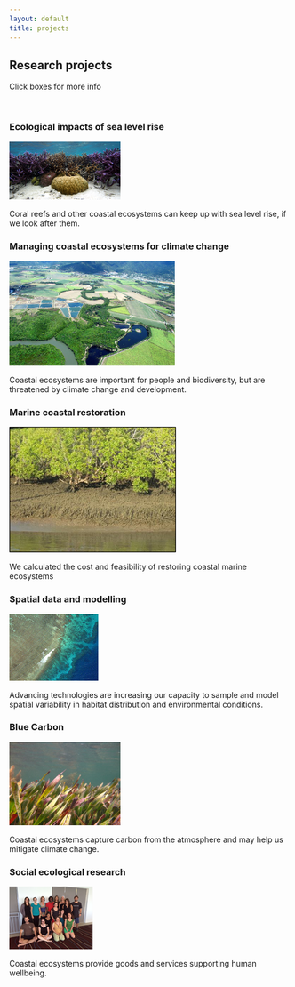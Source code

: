 ```yaml
---
layout: default
title: projects
---
```


## Research projects  

Click boxes for more info  

<br>


<div class = "image_projpage">
<h3> Ecological impacts of sea level rise  </h3>
<img src="/images/coral.png" class="boximage" >
<a href="/projects/coral_reefs_SLR.html">
   <span class="emptyspan"></span>
</a>
<p>
Coral reefs and other coastal ecosystems can keep up with sea level rise, if we look after them.
</p>
</div>

<div class = "image_projpage">
<h3> Managing coastal ecosystems for climate change  </h3>
<img src="/images/patchy_coastal_landscape.png" class="boximage" >
<a href="/projects/managing_coastal_ecosystems.html">
   <span class="emptyspan"></span>
</a>
<p>
Coastal ecosystems are important for people and biodiversity, but are threatened by climate change and development.
</p>
</div>

<div class="floatclear"></div>

<div class = "image_projpage">
<h3> Marine coastal restoration  </h3>
<img src="/images/mangrove.png"  class="boximage">
<a href="/projects/coastal_restoration.html">
   <span class="emptyspan"></span>
</a>
<p>
We calculated the cost and feasibility of restoring coastal marine ecosystems
</p>
</div>


<div class = "image_projpage">
<h3> Spatial data and modelling </h3>
<img src="/images/reef_from_air.png"  class="boximage">
<a href="/projects/spatialdata.html">
   <span class="emptyspan"></span>
</a>
<p>
Advancing technologies are increasing our capacity to sample and model spatial variability in habitat distribution and environmental conditions. </p>
</div>

<div class="floatclear"></div>

<div class = "image_projpage">
<h3> Blue Carbon </h3>
<img src="/images/seagrass.png" class="boximage">
<a href="/projects/blue_carbon.html">
   <span class="emptyspan"></span>
</a>
<p>
Coastal ecosystems capture carbon from the atmosphere and may help us mitigate climate change.
</p>
</div>

<div class = "image_projpage">
<h3> Social ecological research </h3>
<img src="/images/workshopsmall.png" class="boximage">
<a href="/projects/socioecological.html">
   <span class="emptyspan"></span>
</a>
<p>
Coastal ecosystems provide goods and services supporting human wellbeing.
</p>
</div>

<div class="floatclear"></div>
